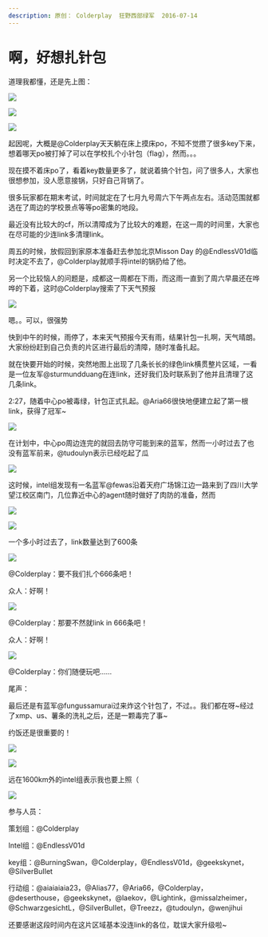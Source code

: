 ```yaml
---
description: 原创： Colderplay  狂野西部绿军  2016-07-14
---
```


# 啊，好想扎针包

道理我都懂，还是先上图：

![](../../.gitbook/assets/pic_001.gif)

![](../../.gitbook/assets/pic_002%20%282%29.jpg)

![](../../.gitbook/assets/pic_003.jpg)

起因呢，大概是@Colderplay天天躺在床上摸床po，不知不觉攒了很多key下来，想着哪天po被打掉了可以在学校扎个小针包（flag），然而。。。  


现在摸不着床po了，看着key数量更多了，就说着搞个针包，问了很多人，大家也很想参加，没人愿意接锅，只好自己背锅了。  


很多玩家都在期末考试，时间就定在了七月九号周六下午两点左右。活动范围就都选在了周边的学校景点等等po密集的地段。

最近没有比较大的cf，所以清障成为了比较大的难题，在这一周的时间里，大家也在尽可能的少连link多清理link。

周五的时候，放假回到家原本准备赶去参加北京Misson Day 的@EndlessV01d临时决定不去了，@Colderplay就顺手将intel的锅扔给了他。

另一个比较恼人的问题是，成都这一周都在下雨，而这雨一直到了周六早晨还在哗哗的下着，这时@Colderplay搜索了下天气预报

![](../../.gitbook/assets/pic_004%20%283%29.jpg)

嗯。。可以，很强势

快到中午的时候，雨停了，本来天气预报今天有雨，结果针包一扎啊，天气晴朗。大家纷纷赶到自己负责的片区进行最后的清障，随时准备扎起。

就在快要开始的时候，突然地图上出现了几条长长的绿色link横贯整片区域，一看是一位友军@sturmundduang在连link，还好我们及时联系到了他并且清理了这几条link。

2:27，随着中心po被毒绿，针包正式扎起。@Aria66很快地便建立起了第一根link，获得了冠军~

![](../../.gitbook/assets/pic_005%20%283%29.jpg)

在计划中，中心po周边连完的就回去防守可能到来的蓝军，然而一小时过去了也没有蓝军前来，@tudoulyn表示已经吃起了瓜

![](../../.gitbook/assets/pic_006%20%283%29.jpg)

这时候，intel组发现有一名蓝军@fewas沿着天府广场锦江边一路来到了四川大学望江校区南门，几位靠近中心的agent随时做好了肉防的准备，然而

![](../../.gitbook/assets/pic_007%20%281%29.jpg)

![](../../.gitbook/assets/pic_008%20%281%29.jpg)

一个多小时过去了，link数量达到了600条

![](../../.gitbook/assets/pic_009.jpg)

@Colderplay：要不我们扎个666条吧！

众人：好啊！

![](../../.gitbook/assets/pic_010%20%282%29.jpg)

@Colderplay：那要不然就link in 666条吧！

众人：好啊！

![](../../.gitbook/assets/640%20%281%29.webp)

@Colderplay：你们随便玩吧……

尾声：

最后还是有蓝军@fungussamurai过来炸这个针包了，不过。。我们都在呀~经过了xmp、us、薯条的洗礼之后，还是一颗毒完了事~

约饭还是很重要的！

![](../../.gitbook/assets/pic_011.jpg)

![](../../.gitbook/assets/pic_012%20%282%29.jpg)

  
  
远在1600km外的intel组表示我也要上照（

![](../../.gitbook/assets/pic_013%20%281%29.jpg)

参与人员：

策划组：@Colderplay

Intel组：@EndlessV01d

key组：@BurningSwan，@Colderplay，@EndlessV01d，@geekskynet，@SiIverBuIIet

行动组：@aiaiaiaia23，@Alias77，@Aria66，@Colderplay，@deserthouse，@geekskynet，@laekov，@Lightink，@missalzheimer，@SchwarzgesichtL，@SiIverBuIIet，@Treezz，@tudoulyn，@wenjihui

还要感谢这段时间内在这片区域基本没连link的各位，耽误大家升级啦~

